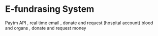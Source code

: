 # E-fundrasing System
 Paytm API , real time email , donate and request (hospital account) blood and organs , donate and request money

